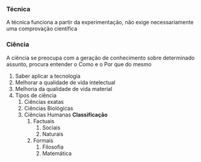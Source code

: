 
### Técnica
A técnica funciona a partir da experimentação, não exige necessariamente uma comprovação científica
### Ciência
A ciência se preocupa com a geração de conhecimento sobre determinado assunto, procura entender o Como e o Por que do mesmo
1. Saber aplicar a tecnologia
2. Melhorar a qualidade de vida intelectual
3. Melhoria da qualidade de vida material
4. Tipos de ciência
	1. Ciências exatas
	2. Ciências Biológicas
	3. Ciências Humanas
**Classificação**
		1. Factuais
			1. Sociais
			1. Naturais
		2. Formais
			1. Filosofia
			1. Matemática